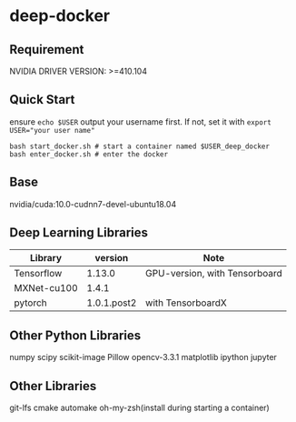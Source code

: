 # deep-docker

## Requirement

NVIDIA DRIVER VERSION: >=410.104

## Quick Start

ensure `echo $USER` output your username first. If not, set it with `export USER="your user name"`

```
bash start_docker.sh # start a container named $USER_deep_docker
bash enter_docker.sh # enter the docker
```

## Base

nvidia/cuda:10.0-cudnn7-devel-ubuntu18.04

## Deep Learning Libraries

| Library     | version     | Note                          |
| ----------- | ----------- | ----------------------------- |
| Tensorflow  | 1.13.0      | GPU-version, with Tensorboard |
| MXNet-cu100 | 1.4.1       |                               |
| pytorch     | 1.0.1.post2 | with TensorboardX             |

## Other Python Libraries

numpy scipy scikit-image Pillow opencv-3.3.1 matplotlib ipython jupyter

## Other Libraries

git-lfs cmake automake oh-my-zsh(install during starting a container)
